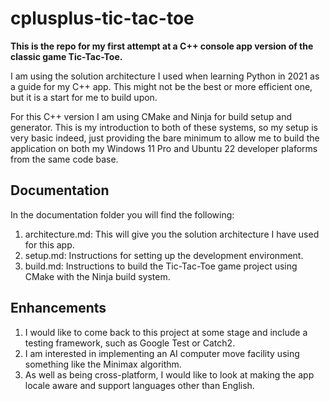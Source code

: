 # cplusplus-tic-tac-toe

__This is the repo for my first attempt at a C++ console app version of the classic game Tic-Tac-Toe.__

I am using the solution architecture I used when learning Python in 2021 as a guide for my C++ app. This might not be the best or more efficient one, but it is a start for me to build upon.

For this C++ version I am using CMake and Ninja for build setup and generator. This is my introduction to both of these systems, so my setup is very basic indeed, just providing the bare minimum to allow me to build the application on both my Windows 11 Pro and Ubuntu 22 developer plaforms from the same code base.

## Documentation

In the documentation folder you will find the following:

1. architecture.md: This will give you the solution architecture I have used for this app.
2. setup.md: Instructions for setting up the development environment.
3. build.md: Instructions to build the Tic-Tac-Toe game project using CMake with the Ninja build system.

## Enhancements

1. I would like to come back to this project at some stage and include a testing framework, such as Google Test or Catch2.
2. I am interested in implementing an AI computer move facility using something like the Minimax algorithm.
3. As well as being cross-platform, I would like to look at making the app locale aware and support languages other than English.